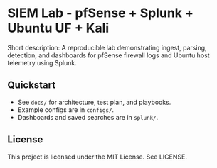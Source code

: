 # SIEM Lab - pfSense + Splunk + Ubuntu UF + Kali

Short description: A reproducible lab demonstrating ingest, parsing, detection, and dashboards for pfSense firewall logs and Ubuntu host telemetry using Splunk.

## Quickstart
- See `docs/` for architecture, test plan, and playbooks.
- Example configs are in `configs/`.
- Dashboards and saved searches are in `splunk/`.

## License
This project is licensed under the MIT License. See LICENSE.